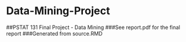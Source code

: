# Data-Mining-Project
##PSTAT 131 Final Project - Data Mining ###See report.pdf for the final report ###Generated from source.RMD
